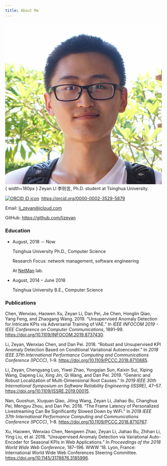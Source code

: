 ```yaml
---
title: About Me
---
```

![](/img/avatar.png){ width=180px }
Zeyan LI 李则言, Ph.D. student at Tsinghua University.
<div itemscope itemtype="https://schema.org/Person"><a itemprop="sameAs" content="https://orcid.org/0000-0002-3529-5879" href="https://orcid.org/0000-0002-3529-5879" target="orcid.widget" rel="me noopener noreferrer" style="vertical-align:top;"><img src="https://orcid.org/sites/default/files/images/orcid_16x16.png" style="width:1em;margin-right:.5em;" alt="ORCID iD icon">https://orcid.org/0000-0002-3529-5879</a></div>

Email: [li_zeyan@icloud.com](mailto:li_zeyan@icloud.com)

GitHub: <https://github.com/lizeyan>



### Education

-   August, 2018 -- Now

    Tsinghua University Ph.D., Computer Science 

    Research Focus: network management, software engineering 

    At [NetMan](<https://netman.aiops.org/>) lab.

-   August, 2014 – June 2018

    Tsinghua University B.E., Computer Science

### Publications

Chen, Wenxiao, Haowen Xu, Zeyan Li, Dan Pei, Jie Chen, Honglin Qiao, Yang Feng, and Zhaogang Wang. 2019. “Unsupervised Anomaly Detection for Intricate KPIs via Adversarial Training of VAE.” In *IEEE INFOCOM 2019 - IEEE Conference on Computer Communications*, 1891–99. https://doi.org/10.1109/INFOCOM.2019.8737430.



Li, Zeyan, Wenxiao Chen, and Dan Pei. 2018. “Robust and Unsupervised KPI Anomaly Detection Based on Conditional Variational Autoencoder.” In *2018 IEEE 37th International Performance Computing and Communications Conference (IPCCC)*, 1–9. https://doi.org/10.1109/PCCC.2018.8710885.



Li, Zeyan, Chengyang Luo, Yiwei Zhao, Yongqian Sun, Kaixin Sui, Xiping Wang, Dapeng Liu, Xing Jin, Qi Wang, and Dan Pei. 2019. “Generic and Robust Localization of Multi-Dimensional Root Causes.” In *2019 IEEE 30th International Symposium on Software Reliability Engineering (ISSRE)*, 47–57. https://doi.org/10.1109/ISSRE.2019.00015.



Nan, Guoshun, Xiuquan Qiao, Jiting Wang, Zeyan Li, Jiahao Bu, Changhua Pei, Mengyu Zhou, and Dan Pei. 2018. “The Frame Latency of Personalized Livestreaming Can Be Significantly Slowed Down by WiFi.” In *2018 IEEE 37th International Performance Computing and Communications Conference (IPCCC)*, 1–8. https://doi.org/10.1109/PCCC.2018.8710767.



Xu, Haowen, Wenxiao Chen, Nengwen Zhao, Zeyan Li, Jiahao Bu, Zhihan Li, Ying Liu, et al. 2018. “Unsupervised Anomaly Detection via Variational Auto-Encoder for Seasonal KPIs in Web Applications.” In *Proceedings of the 2018 World Wide Web Conference*, 187–196. WWW ’18. Lyon, France: International World Wide Web Conferences Steering Committee. https://doi.org/10.1145/3178876.3185996.

